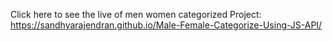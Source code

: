 Click here to see the live of men women categorized Project: https://sandhyarajendran.github.io/Male-Female-Categorize-Using-JS-API/

